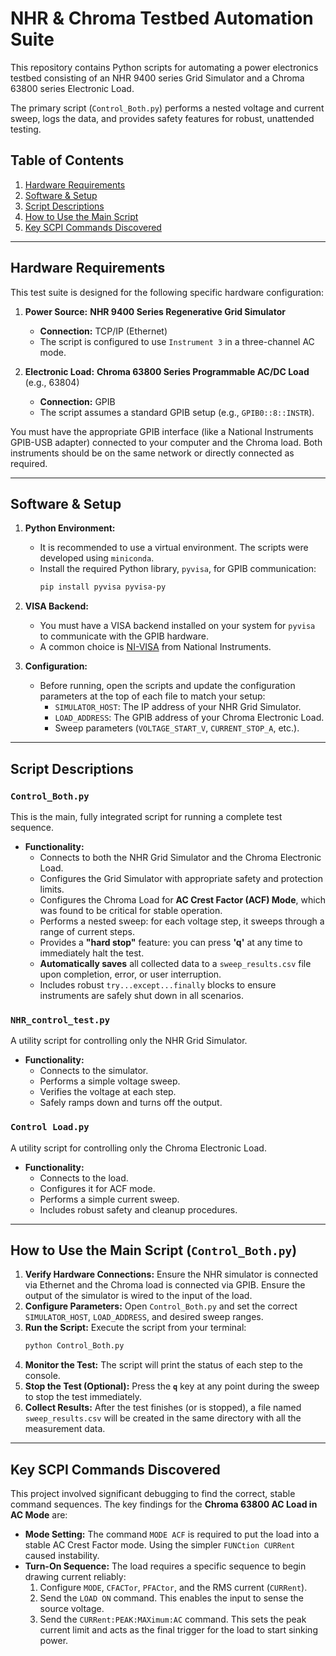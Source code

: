 # NHR & Chroma Testbed Automation Suite

This repository contains Python scripts for automating a power electronics testbed consisting of an NHR 9400 series Grid Simulator and a Chroma 63800 series Electronic Load.

The primary script (`Control_Both.py`) performs a nested voltage and current sweep, logs the data, and provides safety features for robust, unattended testing.

## Table of Contents
1.  [Hardware Requirements](#hardware-requirements)
2.  [Software & Setup](#software--setup)
3.  [Script Descriptions](#script-descriptions)
4.  [How to Use the Main Script](#how-to-use-the-main-script)
5.  [Key SCPI Commands Discovered](#key-scpi-commands-discovered)

---

## Hardware Requirements

This test suite is designed for the following specific hardware configuration:

1.  **Power Source:** **NHR 9400 Series Regenerative Grid Simulator**
    * **Connection:** TCP/IP (Ethernet)
    * The script is configured to use `Instrument 3` in a three-channel AC mode.

2.  **Electronic Load:** **Chroma 63800 Series Programmable AC/DC Load** (e.g., 63804)
    * **Connection:** GPIB
    * The script assumes a standard GPIB setup (e.g., `GPIB0::8::INSTR`).

You must have the appropriate GPIB interface (like a National Instruments GPIB-USB adapter) connected to your computer and the Chroma load. Both instruments should be on the same network or directly connected as required.

---

## Software & Setup

1.  **Python Environment:**
    * It is recommended to use a virtual environment. The scripts were developed using `miniconda`.
    * Install the required Python library, `pyvisa`, for GPIB communication:
        ```bash
        pip install pyvisa pyvisa-py
        ```

2.  **VISA Backend:**
    * You must have a VISA backend installed on your system for `pyvisa` to communicate with the GPIB hardware.
    * A common choice is [NI-VISA](https://www.ni.com/en-us/support/downloads/drivers/download.ni-visa.html) from National Instruments.

3.  **Configuration:**
    * Before running, open the scripts and update the configuration parameters at the top of each file to match your setup:
        * `SIMULATOR_HOST`: The IP address of your NHR Grid Simulator.
        * `LOAD_ADDRESS`: The GPIB address of your Chroma Electronic Load.
        * Sweep parameters (`VOLTAGE_START_V`, `CURRENT_STOP_A`, etc.).

---

## Script Descriptions

### `Control_Both.py`
This is the main, fully integrated script for running a complete test sequence.
* **Functionality:**
    * Connects to both the NHR Grid Simulator and the Chroma Electronic Load.
    * Configures the Grid Simulator with appropriate safety and protection limits.
    * Configures the Chroma Load for **AC Crest Factor (ACF) Mode**, which was found to be critical for stable operation.
    * Performs a nested sweep: for each voltage step, it sweeps through a range of current steps.
    * Provides a **"hard stop"** feature: you can press **'q'** at any time to immediately halt the test.
    * **Automatically saves** all collected data to a `sweep_results.csv` file upon completion, error, or user interruption.
    * Includes robust `try...except...finally` blocks to ensure instruments are safely shut down in all scenarios.

### `NHR_control_test.py`
A utility script for controlling only the NHR Grid Simulator.
* **Functionality:**
    * Connects to the simulator.
    * Performs a simple voltage sweep.
    * Verifies the voltage at each step.
    * Safely ramps down and turns off the output.

### `Control Load.py`
A utility script for controlling only the Chroma Electronic Load.
* **Functionality:**
    * Connects to the load.
    * Configures it for ACF mode.
    * Performs a simple current sweep.
    * Includes robust safety and cleanup procedures.

---

## How to Use the Main Script (`Control_Both.py`)

1.  **Verify Hardware Connections:** Ensure the NHR simulator is connected via Ethernet and the Chroma load is connected via GPIB. Ensure the output of the simulator is wired to the input of the load.
2.  **Configure Parameters:** Open `Control_Both.py` and set the correct `SIMULATOR_HOST`, `LOAD_ADDRESS`, and desired sweep ranges.
3.  **Run the Script:** Execute the script from your terminal:
    ```bash
    python Control_Both.py
    ```
4.  **Monitor the Test:** The script will print the status of each step to the console.
5.  **Stop the Test (Optional):** Press the **`q`** key at any point during the sweep to stop the test immediately.
6.  **Collect Results:** After the test finishes (or is stopped), a file named `sweep_results.csv` will be created in the same directory with all the measurement data.

---

## Key SCPI Commands Discovered

This project involved significant debugging to find the correct, stable command sequences. The key findings for the **Chroma 63800 AC Load in AC Mode** are:

* **Mode Setting:** The command `MODE ACF` is required to put the load into a stable AC Crest Factor mode. Using the simpler `FUNCtion CURRent` caused instability.
* **Turn-On Sequence:** The load requires a specific sequence to begin drawing current reliably:
    1.  Configure `MODE`, `CFACTor`, `PFACtor`, and the RMS current (`CURRent`).
    2.  Send the `LOAD ON` command. This enables the input to sense the source voltage.
    3.  Send the `CURRent:PEAK:MAXimum:AC` command. This sets the peak current limit and acts as the final trigger for the load to start sinking power.